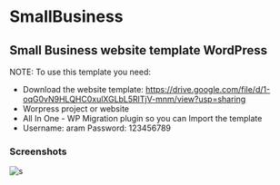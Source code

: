 # SmallBusiness
## Small Business website template WordPress
NOTE: To use this template you need: 
- Download the website template: https://drive.google.com/file/d/1-oqG0vN9HLQHC0xulXGLbL5RlTjV-mnm/view?usp=sharing
- Worpress project or website
- All In One - WP Migration plugin so you can Import the template
- Username: aram Password: 123456789
### Screenshots
![s](https://github.com/Aldarraji/SmallBusiness/screencapture-hookahstar-atwebpages-com-1589653172813.png)
